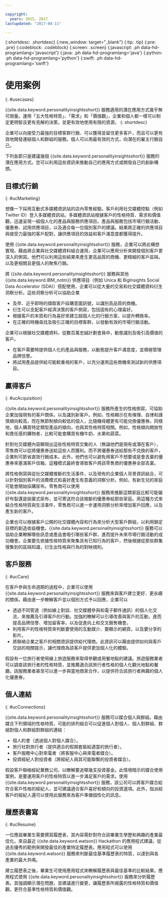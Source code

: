 ```yaml
---

copyright:
  years: 2015, 2017
lastupdated: "2017-08-11"

---
```


{:shortdesc: .shortdesc}
{:new_window: target="_blank"}
{:tip: .tip}
{:pre: .pre}
{:codeblock: .codeblock}
{:screen: .screen}
{:javascript: .ph data-hd-programlang='javascript'}
{:java: .ph data-hd-programlang='java'}
{:python: .ph data-hd-programlang='python'}
{:swift: .ph data-hd-programlang='swift'}

# 使用案例
{: #usecases}

{{site.data.keyword.personalityinsightsshort}} 服務適用的潛在應用方式幾乎無可限量。運用「五大性格特質」、「需求」和「價值觀」，企業和個人都一樣可以制定更明智且更有見解的決策，並更有效地使用有限的資源。
{: shortdesc}

企業可以向接受力最強的目標客群行銷、可以獲得並留住更多客戶，而且可以更有效地開發連結個人和群組的服務。個人可以用最有效的方式，向潛在的雇主行銷自己。

下列各節只是建議幾個 {{site.data.keyword.personalityinsightsshort}} 服務的潛在應用方式。您可以利用這些資訊來推動自己的應用方式或開發自己的創新構想。

## 目標式行銷
{: #ucMarketing}

想像一下採用互動式多媒體資訊站的店內零售經驗。客戶利用社交媒體控點（例如 Twitter ID）登入多媒體資訊站。多媒體資訊站根據客戶的性格特質、需求和價值觀，迅速呈現一組個人化的產品與服務供應項目。產品與服務包括市場行銷活動、優惠券、試用供應項目，以及適合每一位個別客戶的建議。結果將正確的供應項目與接受力最強的客戶配對，讓供應項目的效益和客戶滿意度都獲得提升。

使用 {{site.data.keyword.personalityinsightsshort}} 服務，企業可以將此構想實現。藉由將企業與社交媒體資料組合運用，企業可以應用分析來開發個別客戶更深入的側寫。他們可以利用這些結果來產生更高品質的商機、更精細的客戶區隔，以及更相關且更個人的聚焦行銷。

將 {{site.data.keyword.personalityinsightsshort}} 服務與其他 {{site.data.keyword.IBM_notm}} 供應項目（例如 Unica 和 BigInsights Social Data Accelerator (SDA)）搭配使用，企業可以從大量的交易和社交媒體資料衍生洞察分析。這些洞察分析可以協助企業

-  及早、近乎即時的擷取客戶採購意圖訊號，以識別高品質的商機。
-   衍生可以支配客戶經濟決策的客戶側寫，包括固有的心理喜好。
-   根據客戶的本質和行為喜好來建立超個人化的行銷方案，以提升轉換率。
-   在正確的時機尋找及吸引正確的目標客群，以發動有效的市場行銷活動。

企業可以根據社交媒體資料，從數百萬忠誠計劃會員中，動態識別及吸引高價值的客戶。

- 在客戶需要時提供個人化的產品與服務，以動態提升客戶滿意度，並積極管理品牌信譽。
- 將試用產品提供給可能較重視的客戶，以充分運用這些商機來測試新的供應項目。

## 贏得客戶
{: #ucAcquisition}

{{site.data.keyword.personalityinsightsshort}} 服務所產生的性格側寫，可協助企業加強現有的客戶關係，以及識別新客戶。例如，性格顯示在有條理、自律和謹慎傾向較高，而在無節制傾向較低的個人，比隨機母體更有可能兌換優惠券。同樣地，個人購買特定類型產品的傾向，也與其性格特質相關。例如，性格傾向開放性和責任感的購物者，比較可能會購買有機牛奶、水果和蔬菜。

針對社交媒體內容顯現出這些性格特質交集的人（無論他們是現有或潛在客戶），零售商可以從將優惠券送給這些人而獲利。而不將優惠券送給那些不兌換的客戶，企業則可節省直效行銷成本。此外，他們也可以避免用客戶不想要或是會丟棄的優惠券來塞滿客戶信箱，這種模式最終會導致客戶將該零售商的優惠券全部丟棄。

將性格側寫與從社交媒體推斷的生活事件，以及現有的企業個人背景資訊結合，可以針對個別客戶的消費模式和喜好產生有意義的洞察分析。例如，有新生兒的家庭可能會開始採購尿布。零售商可以使用 {{site.data.keyword.personalityinsightsshort}} 服務來推斷這類家庭比較可能偏好布製還是拋棄式尿布，並可寄送符合該推斷的優惠券給那些家庭。用這種方式來結合性格特質與生活事件，零售商可以進一步運用洞察分析來增加客戶回應，以及產生新的客戶。<!-- Sending coupons for such products to customers whose personality characteristics and life situations make them more likely to use them can increase customer response and generate new customers. -->

企業也可以根據客戶公開的社交媒體內容和行為來分析大型客戶群組，以利用鎖定目標的創造收益機會。{{site.data.keyword.personalityinsightsshort}} 服務可以協助企業瞭解哪些訊息或產品會吸引哪些客戶群，進而提升未來市場行銷活動的成功機會。企業要先依據性格特質來聚集具有已知行為的客戶，然後根據從那些群集搜集到的區隔知識，衍生出性格與行為的對映規則。

## 客戶服務
{: #ucCare}

在客戶參與生命週期的過程中，企業可以使用 {{site.data.keyword.personalityinsightsshort}} 服務來與客戶建立更好、更永續的關係。藉由進一步瞭解客戶並以個別方式予以回應，企業可以

-   透過不同管道（例如線上對談、社交媒體參與和電子郵件通訊）的個人化交流，來推薦及引導客戶的行動。加強的瞭解可以引導改善與客戶的互動，進而提高品牌信譽、增加留客率，以及促進向上和交叉銷售機會。
-   利用客戶的性格特質來判斷要使用的互動媒介、要顯示的網頁，以及要分享的影片。
-   將聯絡企業之客戶的相關資訊提供給代理商。此資訊可以藉由提供如何與客戶交談的相關提示，讓代理商為該客戶提供更加個人化的體驗。

假設有一位旅行者使用線上旅遊服務來取得參觀或用餐地點的建議。旅遊服務業者可以調查該旅行者的性格特質，並推薦適合該旅行者性格的個人化觀光地點和餐廳。該服務業者甚至可以進一步與當地商家合作，以提供符合該旅行者興趣的個人化優惠券。

## 個人連結
{: #ucConnections}

{{site.data.keyword.personalityinsightsshort}} 服務可以媒合個人與群組。藉由媒合下列領域的性格特質，可能的排列組合可以促進個人對個人、個人對群組、群組對個人和群組對群組的連結：

<!--

Healthcare provider to patient. A cognitive-care use case developed by the {{site.data.keyword.IBM_notm}} Australia team improves the satisfaction level of such interactions by matching patients with doctors who have a compatible personality.

-->

-   個人約會（透過個人對個人媒合）。
-   旅行社對旅行者（提供適合的假期套裝給適當的旅行者）。
-   客戶服務中心對來電者（將客服中心與來電者媒合）。
-   投資經紀人對投資者（將經紀人與其可能聯繫的投資者媒合）。

假設客戶聯絡經紀業務公司，以瞭解要追哪幾支投資基金。此情境暗示的媒合使用案例，是要運用客戶的性格特質以進一步滿足客戶的需求。使用 {{site.data.keyword.personalityinsightsshort}} 服務，該公司可以將客戶媒合給符合客戶性格的經紀人，並可建議適合客戶喜好和傾向的投資選項。此外，指派給客戶的經紀人還可以使用此服務來為客戶準備個性化的訊息。

## 履歷表書寫
{: #ucResume}

一位應屆畢業生需要撰寫履歷表，其內容需針對符合該畢業生學歷和興趣的產業最佳化。來自最近 {{site.data.keyword.watson}} Hackathon 的應用程式建議，從過去優秀的範例來開發最佳的產業特定履歷表。應用程式可以使用 {{site.data.keyword.watson}} 服務來判斷最佳基準履歷表的特質，以達到與各產業的最大共鳴。

建立履歷表之後，畢業生可使用應用程式來瞭解履歷表與最佳基準的比較結果。應用程式使用 {{site.data.keyword.personalityinsightsshort}} 服務來分析履歷表。其強調顯示潛在問題，並建議進行變更，讓履歷表所揭露的性格特質和價值觀，更符合基準性格特質和價值觀。
